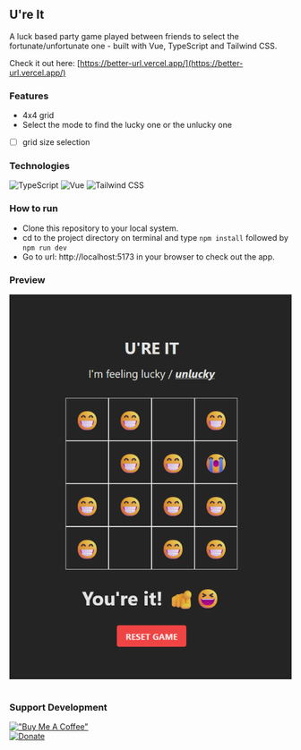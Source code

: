 ## U're It

A luck based party game played between friends to select the fortunate/unfortunate one - built with Vue, TypeScript and Tailwind CSS.

Check it out here: [https://better-url.vercel.app/](https://better-url.vercel.app/)

### Features

- 4x4 grid
- Select the mode to find the lucky one or the unlucky one
- [ ] grid size selection

### Technologies

![TypeScript](https://img.shields.io/badge/TypeScript-007ACC?style=for-the-badge&logo=typescript&logoColor=white)
![Vue](https://img.shields.io/badge/Vue.js-35495E?style=for-the-badge&logo=vue.js&logoColor=4FC08D)
![Tailwind CSS](https://img.shields.io/badge/Tailwind_CSS-38B2AC?style=for-the-badge&logo=tailwind-css&logoColor=white)

### How to run

- Clone this repository to your local system.
- cd to the project directory on terminal and type `npm install` followed by `npm run dev`
- Go to url: http://localhost:5173 in your browser to check out the app.

### Preview

<img src="Screenshot.png" align="center"><br><br>

### Support Development

[!["Buy Me A Coffee"](https://www.buymeacoffee.com/assets/img/custom_images/orange_img.png)](https://www.buymeacoffee.com/sdnitrogen) <br>
[![Donate](https://img.shields.io/badge/Donate-Paypal-blue?style=for-the-badge)](https://www.paypal.me/sdnitrogen)
